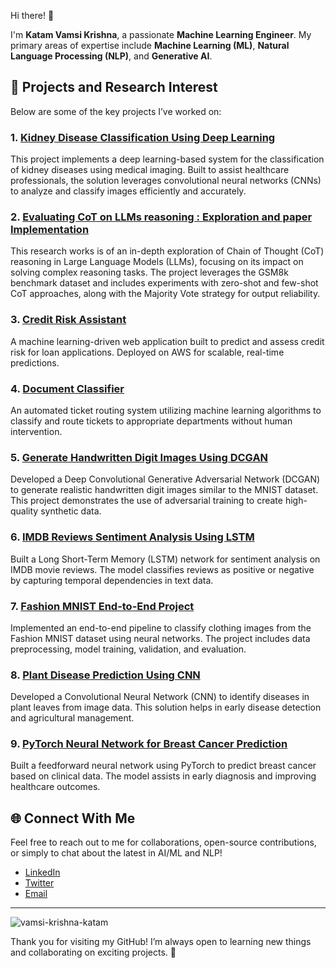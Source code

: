 Hi there! 👋 

I'm **Katam Vamsi Krishna**, a passionate **Machine Learning Engineer**. My primary areas of expertise include **Machine Learning (ML)**, **Natural Language Processing (NLP)**, and **Generative AI**. 
<!-- I am constantly exploring new technologies to solve complex real-world problems and improve user experiences through automation, optimization, and predictive modeling.

## 🔍 About Me

- **Current Focus**: Specializing in **Large Language Models (LLMs)** and their applications in NLP, text generation, and dialogue systems.
- **Experience**: Experience: Over 4 years of hands-on experience designing, building, and deploying machine learning solutions. This includes implementing end-to-end ML pipelines, optimizing models for real-time applications, and deploying scalable solutions on cloud platforms. My journey combines professional expertise with practical exposure from independent projects during my master's studies, where I developed applications like sentiment analysis systems, GAN-based image generators, disease detection models, LLMs fine tuning, research on mechanistic Interpretability of LLMs. These experiences have honed my skills in delivering impactful, production-grade solutions tailored to diverse business and research needs.
- **Tech Stack**: Python, TensorFlow, PyTorch, Scikit-learn, AWS, SQL, Git, Flask and more.
- **Passion**: I am deeply committed to leveraging advanced AI and machine learning methodologies to develop innovative solutions that address complex challenges and drive meaningful outcomes. My approach is rooted in a strong foundation of research and practical application, ensuring robust and scalable results.

## 🛠️ Technologies & Tools

Here are some of the tools and technologies I've worked with:

- **Programming Languages**: Python, JavaScript, C++, R  
- **Machine Learning & Data Science**: TensorFlow, PyTorch, Keras, Scikit-learn, Pandas, NumPy, SciPy  
- **Natural Language Processing (NLP)**: Transformers, BERT, GPT, Named Entity Recognition (NER), Topic Modeling, Sentiment Analysis, Text Summarization  
- **Cloud Platforms & Deployment**: AWS (EC2, S3, Lambda), Google Cloud (Vertex AI, BigQuery), Docker, Kubernetes, MLFlow  
- **Web Development**: React, Flask, FastAPI, Django
- **Databases & Retrieval**: SQL, FAISS, Chroma, ElasticSearch, Neo4j, Mongodb
- **Big Data & Data Engineering**: Spark, Hadoop, DVC, Airflow  
- **Data Visualization & BI Tools**: Matplotlib, Seaborn, Plotly, Tableau, Power BI  
- **Version Control & CI/CD**: Git, GitHub Actions, Jenkins, GitLab CI/CD   -->

## 🚀 Projects and Research Interest

Below are some of the key projects I’ve worked on:

<!-- ###   {Q&A Chatbot]
This Project is part of the Generative AI stack. -->

### 1. [Kidney Disease Classification Using Deep Learning](https://github.com/kvamsi7/kidney-disease-classification-dl-project)
This project implements a deep learning-based system for the classification of kidney diseases using medical imaging. Built to assist healthcare professionals, the solution leverages convolutional neural networks (CNNs) to analyze and classify images efficiently and accurately.

### 2. [Evaluating CoT on LLMs reasoning : Exploration and paper Implementation](https://github.com/kvamsi7/llm_cot_research)
This research works is of an in-depth exploration of Chain of Thought (CoT) reasoning in Large Language Models (LLMs), focusing on its impact on solving complex reasoning tasks. The project leverages the GSM8k benchmark dataset and includes experiments with zero-shot and few-shot CoT approaches, along with the Majority Vote strategy for output reliability.

### 3. [Credit Risk Assistant](https://github.com/kvamsi7/ML-portfolio/tree/prj1/Acess%20Credit%20risk%20-%20AWS%20deployment)
   A machine learning-driven web application built to predict and assess credit risk for loan applications. Deployed on AWS for scalable, real-time predictions.

### 4. [Document Classifier](https://github.com/kvamsi7/ML-portfolio/tree/prj1/Document%20classification)
   An automated ticket routing system utilizing machine learning algorithms to classify and route tickets to appropriate departments without human intervention.

### 5. [Generate Handwritten Digit Images Using DCGAN](https://github.com/kvamsi7/ML-portfolio/blob/main/Generate-handwritten-digit-images-DCGAN/Generate_handwritten_digit_images_DCGAN.ipynb)
Developed a Deep Convolutional Generative Adversarial Network (DCGAN) to generate realistic handwritten digit images similar to the MNIST dataset. This project demonstrates the use of adversarial training to create high-quality synthetic data.

### 6. [IMDB Reviews Sentiment Analysis Using LSTM](https://github.com/kvamsi7/ML-portfolio/blob/main/IMDB-reviews-Sentiment-Analysis-LSTM/DL_Pro_10_IMDB_reviews_Sentiment_Analysis_LSTM.ipynb)
Built a Long Short-Term Memory (LSTM) network for sentiment analysis on IMDB movie reviews. The model classifies reviews as positive or negative by capturing temporal dependencies in text data.

### 7. [Fashion MNIST End-to-End Project](https://github.com/kvamsi7/ML-portfolio/blob/main/fashion-mnist-end-to-end-project/model_training_notebook/Fashion_MNIST_model_training.ipynb)
Implemented an end-to-end pipeline to classify clothing images from the Fashion MNIST dataset using neural networks. The project includes data preprocessing, model training, validation, and evaluation.

### 8. [Plant Disease Prediction Using CNN](https://github.com/kvamsi7/ML-portfolio/blob/main/plant-disease-prediction-cnn-deep-leanring-project/model_training_notebook/Plant_Disease_Prediction_CNN_Image_Classifier.ipynb)
Developed a Convolutional Neural Network (CNN) to identify diseases in plant leaves from image data. This solution helps in early disease detection and agricultural management.

### 9. [PyTorch Neural Network for Breast Cancer Prediction](https://github.com/kvamsi7/ML-portfolio/blob/main/pytorch-neural-network-breast-cancer-prediction/dl_project_8_Neural_Network_using_PyTorch_breast_cancer_prediction.ipynb)
Built a feedforward neural network using PyTorch to predict breast cancer based on clinical data. The model assists in early diagnosis and improving healthcare outcomes.

<!-- ### 4. Chatbot using Transformers
   A conversational AI chatbot built using Transformer models to handle human-like interactions. Trained and fine-tuned to respond to user queries. -->

<!-- ## 📄 Resume

Check out my detailed resume for a deeper look into my professional experience, education, and achievements.

- [Resume PDF](https://www.linkedin.com/in/katam-vamsi-krishna) -->

## 🌐 Connect With Me

Feel free to reach out to me for collaborations, open-source contributions, or simply to chat about the latest in AI/ML and NLP!

- [LinkedIn](https://www.linkedin.com/in/katam-vamsi-krishna)
- [Twitter](https://twitter.com/@vk84351)
- [Email](mailto:vamsikrishna.katamreddy@gmail.com)

---
<p align="left"> <img src="https://komarev.com/ghpvc/?username=kvamsi7&label=Profile%20views&color=0e75b6&style=flat" alt="vamsi-krishna-katam" /> </p>


Thank you for visiting my GitHub! I’m always open to learning new things and collaborating on exciting projects. 🚀

